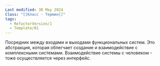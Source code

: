 ```yaml
---
Last modified: 30 May 2024
Class: "[[Класс - Термин]]"
tags:
  - RefactorVersion/1
  - Template/01
---
```

Посредник между входами и выходами функциональных систем.
Это абстракция, которая облегчает создание и взаимодействие с комплексными системами.
Взаимодействие системы с человеком - тоже осуществляется через интерфейс.